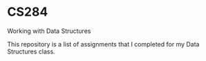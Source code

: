 # CS284
Working with Data Structures

This repository is a list of assignments that I completed for my Data Structures class.
